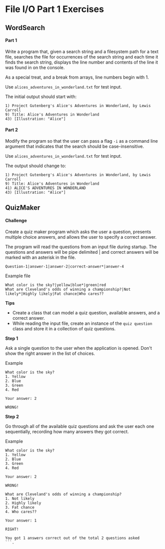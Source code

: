 # File I/O Part 1 Exercises

## WordSearch

#### Part 1

Write a program that, given a search string and a filesystem path for a text file, searches the file for occurrences of the search string and each time it finds the search string, displays the line number and contents of the line it was found in on the console. 

As a special treat, and a break from arrays, line numbers begin with 1. 

Use `alices_adventures_in_wonderland.txt` for test input.

The initial output should start with:
```
1) Project Gutenberg's Alice's Adventures in Wonderland, by Lewis Carroll
9) Title: Alice's Adventures in Wonderland
43) [Illustration: "Alice"]
```

#### Part 2

Modify the program so that the user can pass a flag `-i` as a command line argument that indicates that the search should be case-insensitive.

Use `alices_adventures_in_wonderland.txt` for test input.
       
The output should change to:
```
1) Project Gutenberg's Alice's Adventures in Wonderland, by Lewis Carroll
9) Title: Alice's Adventures in Wonderland
41) ALICE'S ADVENTURES IN WONDERLAND
43) [Illustration: "Alice"]
```

## QuizMaker

#### Challenge

Create a quiz maker program which asks the user a question, presents multiple choice answers, and allows the user to specify a correct answer.

The program will read the questions from an input file during startup. The questions and answers will be pipe delimited | and correct answers will be marked with an asterisk in the file.

```
Question-1|answer-1|answer-2|correct-answer*|answer-4
```
Example file

```
What color is the sky?|yellow|blue*|green|red
What are Cleveland's odds of winning a championship?|Not likely*|Highly likely|Fat chance|Who cares??
```

**Tips**

* Create a class that can model a quiz question, available answers, and a correct answer.
* While reading the input file, create an instance of the `quiz question` class and store it in a collection of quiz questions.

**Step 1**

Ask a single question to the user when the application is opened. Don't show the right answer in the list of choices.

Example
```
What color is the sky?
1. Yellow
2. Blue
3. Green
4. Red

Your answer: 2

WRONG!
``` 

**Step 2**

Go through all of the available quiz questions and ask the user each one sequentially, recording how many answers they got correct.

Example
```
What color is the sky?
1. Yellow
2. Blue
3. Green
4. Red

Your answer: 2

WRONG!

What are Cleveland's odds of winning a championship?
1. Not likely
2. Highly likely
3. Fat chance
4. Who cares??

Your answer: 1

RIGHT!

You got 1 answers correct out of the total 2 questions asked
```.